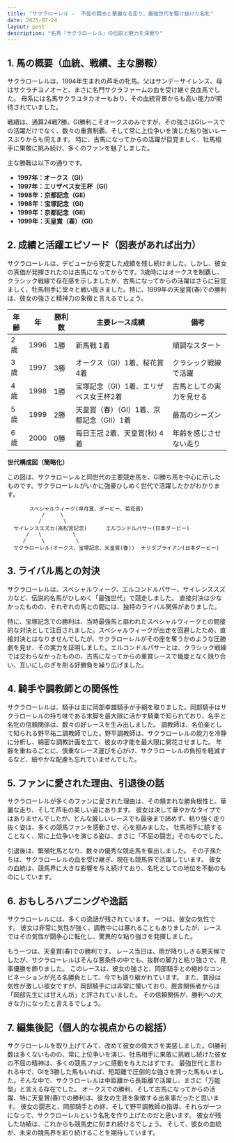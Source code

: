 ```yaml
---
title: "サクラローレル -  不屈の闘志と華麗なる走り、最強世代を駆け抜けた名牝"
date: 2025-07-24
layout: post
description: "名馬『サクラローレル』の伝説と魅力を深堀り"
---
```


## 1. 馬の概要（血統、戦績、主な勝鞍）

サクラローレルは、1994年生まれの芦毛の牝馬。父はサンデーサイレンス、母はサクラチヨノオーと、まさに名門サクラファームの血を受け継ぐ良血馬でした。  母系には名馬サクラユタカオーもおり、その血統背景からも高い能力が期待されていました。

戦績は、通算24戦7勝。GI勝利こそオークスのみですが、その強さはGIレースでの活躍だけでなく、数々の重賞制覇、そして常に上位争いを演じた粘り強いレースぶりからも伺えます。  特に、古馬になってからの活躍が目覚ましく、牡馬相手に果敢に挑み続け、多くのファンを魅了しました。

主な勝鞍は以下の通りです。

* **1997年：オークス（GI）**
* **1997年：エリザベス女王杯（GI）**
* **1998年：京都記念（GII）**
* **1998年：宝塚記念（GI）**
* **1999年：京都記念（GII）**
* **1999年：天皇賞（春）（GI）**


## 2. 成績と活躍エピソード（図表があれば出力）

サクラローレルは、デビューから安定した成績を残し続けました。しかし、彼女の真価が発揮されたのは古馬になってからです。3歳時にはオークスを制覇し、クラシック戦線で存在感を示しましたが、古馬になってからの活躍はさらに目覚ましく、牡馬相手に堂々と戦い抜きました。特に、1999年の天皇賞(春)での勝利は、彼女の強さと精神力の象徴と言えるでしょう。

| 年齢 | 年 | 勝利数 | 主要レース成績 | 備考 |
|---|---|---|---|---|
| 2歳 | 1996 | 1勝 | 新馬戦 1着 | 順調なスタート |
| 3歳 | 1997 | 3勝 | オークス（GI）1着、桜花賞4着 | クラシック戦線で活躍 |
| 4歳 | 1998 | 1勝 | 宝塚記念（GI）1着、エリザベス女王杯2着 | 古馬としての実力を見せる |
| 5歳 | 1999 | 2勝 | 天皇賞（春）（GI）1着、京都記念（GII）1着 | 最高のシーズン |
| 6歳 | 2000 | 0勝 | 毎日王冠 2着、天皇賞(秋) 4着 |  年齢を感じさせない走り |


**世代構成図（簡略化）**

この図は、サクラローレルと同世代の主要競走馬を、GI勝ち馬を中心に示したものです。サクラローレルがいかに強豪ひしめく世代で活躍したかがわかります。

```
       スペシャルウィーク(皐月賞、ダービー、菊花賞)
           /     \
          /       \
  サイレンススズカ(高松宮記念)      エルコンドルパサー(日本ダービー)
      /   \          \
     /     \          \
  サクラローレル(オークス、宝塚記念、天皇賞(春))  ナリタブライアン(日本ダービー)
```


## 3. ライバル馬との対決

サクラローレルは、スペシャルウィーク、エルコンドルパサー、サイレンススズカなど、伝説的名馬がひしめく「最強世代」で競走しました。  直接対決は少なかったものの、それぞれの馬との間には、独特のライバル関係がありました。

特に、宝塚記念での勝利は、当時最強馬と謳われたスペシャルウィークとの間接的な対決として注目されました。スペシャルウィークが出走を回避したため、直接対決とはなりませんでしたが、サクラローレルがその座を奪うかのような圧勝劇を見せ、その実力を証明しました。エルコンドルパサーとは、クラシック戦線では交わらなかったものの、古馬になってからの重賞レースで幾度となく競り合い、互いにしのぎを削る好勝負を繰り広げました。


## 4. 騎手や調教師との関係性

サクラローレルは、騎手は主に岡部幸雄騎手が手綱を取りました。岡部騎手はサクラローレルの持ち味である末脚を最大限に活かす騎乗で知られており、名手と名牝の信頼関係は、数々の好レースを生み出しました。  調教師は、名伯楽として知られる野平祐二調教師でした。野平調教師は、サクラローレルの能力を冷静に分析し、綿密な調教計画を立て、彼女の才能を最大限に開花させました。  年齢を重ねるごとに、慎重なレース運びを心がけ、サクラローレルの負担を軽減するなど、細やかな配慮も忘れていませんでした。


## 5. ファンに愛された理由、引退後の話

サクラローレルが多くのファンに愛された理由は、その類まれな勝負根性と、華麗な走り、そして芦毛の美しい姿にあります。  彼女は決して華やかなタイプではありませんでしたが、どんな厳しいレースでも最後まで諦めず、粘り強く走り抜く姿は、多くの競馬ファンを感動させ、心を掴みました。  牡馬相手に臆することなく、常に上位争いを演じる姿は、まさに「不屈の闘志」そのものでした。

引退後は、繁殖牝馬となり、数々の優秀な競走馬を輩出しました。  その子孫たちは、サクラローレルの血を受け継ぎ、現在も競馬界で活躍しています。  彼女の血統は、競馬界に大きな影響を与え続けており、名牝としての地位を不動のものにしています。


## 6. おもしろハプニングや逸話

サクラローレルには、多くの逸話が残されています。  一つは、彼女の気性です。  彼女は非常に気性が強く、調教中には暴れることもありましたが、レースではその気性が闘争心に転化し、驚異的な粘り強さを発揮しました。

もう一つは、天皇賞(春)での勝利です。  レース当日は、雨が降りしきる悪天候でしたが、サクラローレルはそんな悪条件の中でも、抜群の脚力と粘り強さで、見事優勝を飾りました。  このレースは、彼女の強さと、岡部騎手との絶妙なコンビネーションが光る名勝負として、今でも語り継がれています。  また、普段は気性が激しい彼女ですが、岡部騎手には非常に懐いており、厩舎関係者からは「岡部先生には甘えん坊」と評されていました。  その信頼関係が、勝利への大きな力になったと言えるでしょう。


## 7. 編集後記（個人的な視点からの総括）

サクラローレルを取り上げてみて、改めて彼女の偉大さを実感しました。GI勝利数は多くないものの、常に上位争いを演じ、牡馬相手に果敢に挑戦し続けた彼女の不屈の精神は、多くの競馬ファンに感動を与えたはずです。  最強世代と言われる中で、GIを3勝した馬もいれば、短距離で圧倒的な強さを誇った馬もいました。そんな中で、サクラローレルは中距離から長距離で活躍し、まさに「万能型」と言える存在でした。  オークスでの勝利、そして古馬になってからの活躍、特に天皇賞(春)での勝利は、彼女の生涯を象徴する出来事だったと思います。  彼女の闘志と、岡部騎手との絆、そして野平調教師の指導、それらが一つになって、サクラローレルという名牝を作り上げたのだと思います。  彼女が残した功績は、これからも競馬史に刻まれ続けるでしょう。  そして、彼女の血統が、未来の競馬界を彩り続けることを期待しています。
